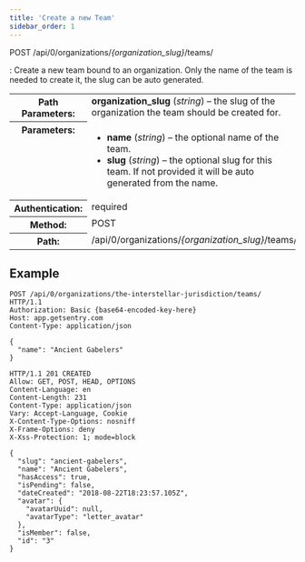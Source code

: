 ```yaml
---
title: 'Create a new Team'
sidebar_order: 1
---
```


POST /api/0/organizations/_{organization_slug}_/teams/

: Create a new team bound to an organization. Only the name of the team is needed to create it, the slug can be auto generated.

  <table class="table"><tbody valign="top"><tr><th>Path Parameters:</th><td><strong>organization_slug</strong> (<em>string</em>) – the slug of the organization the team should be created for.</td></tr><tr><th>Parameters:</th><td><ul><li><strong>name</strong> (<em>string</em>) – the optional name of the team.</li><li><strong>slug</strong> (<em>string</em>) – the optional slug for this team. If not provided it will be auto generated from the name.</li></ul></td></tr><tr><th>Authentication:</th><td>required</td></tr><tr><th>Method:</th><td>POST</td></tr><tr><th>Path:</th><td>/api/0/organizations/<em>{organization_slug}</em>/teams/</td></tr></tbody></table>

## Example

```http
POST /api/0/organizations/the-interstellar-jurisdiction/teams/ HTTP/1.1
Authorization: Basic {base64-encoded-key-here}
Host: app.getsentry.com
Content-Type: application/json

{
  "name": "Ancient Gabelers"
}
```

```http
HTTP/1.1 201 CREATED
Allow: GET, POST, HEAD, OPTIONS
Content-Language: en
Content-Length: 231
Content-Type: application/json
Vary: Accept-Language, Cookie
X-Content-Type-Options: nosniff
X-Frame-Options: deny
X-Xss-Protection: 1; mode=block

{
  "slug": "ancient-gabelers",
  "name": "Ancient Gabelers",
  "hasAccess": true,
  "isPending": false,
  "dateCreated": "2018-08-22T18:23:57.105Z",
  "avatar": {
    "avatarUuid": null,
    "avatarType": "letter_avatar"
  },
  "isMember": false,
  "id": "3"
}
```
